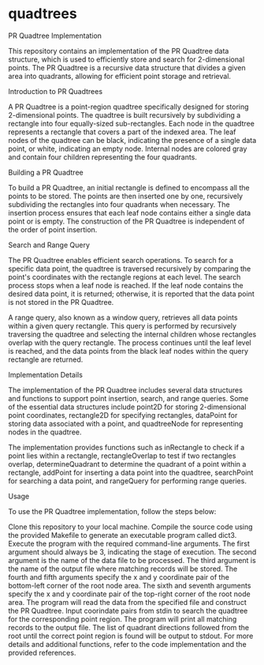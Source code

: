 # quadtrees

PR Quadtree Implementation

This repository contains an implementation of the PR Quadtree data structure, which is used to efficiently store and search for 2-dimensional points. The PR Quadtree is a recursive data structure that divides a given area into quadrants, allowing for efficient point storage and retrieval.

Introduction to PR Quadtrees

A PR Quadtree is a point-region quadtree specifically designed for storing 2-dimensional points. The quadtree is built recursively by subdividing a rectangle into four equally-sized sub-rectangles. Each node in the quadtree represents a rectangle that covers a part of the indexed area. The leaf nodes of the quadtree can be black, indicating the presence of a single data point, or white, indicating an empty node. Internal nodes are colored gray and contain four children representing the four quadrants.

Building a PR Quadtree

To build a PR Quadtree, an initial rectangle is defined to encompass all the points to be stored. The points are then inserted one by one, recursively subdividing the rectangles into four quadrants when necessary. The insertion process ensures that each leaf node contains either a single data point or is empty. The construction of the PR Quadtree is independent of the order of point insertion.

Search and Range Query

The PR Quadtree enables efficient search operations. To search for a specific data point, the quadtree is traversed recursively by comparing the point's coordinates with the rectangle regions at each level. The search process stops when a leaf node is reached. If the leaf node contains the desired data point, it is returned; otherwise, it is reported that the data point is not stored in the PR Quadtree.

A range query, also known as a window query, retrieves all data points within a given query rectangle. This query is performed by recursively traversing the quadtree and selecting the internal children whose rectangles overlap with the query rectangle. The process continues until the leaf level is reached, and the data points from the black leaf nodes within the query rectangle are returned.

Implementation Details

The implementation of the PR Quadtree includes several data structures and functions to support point insertion, search, and range queries. Some of the essential data structures include point2D for storing 2-dimensional point coordinates, rectangle2D for specifying rectangles, dataPoint for storing data associated with a point, and quadtreeNode for representing nodes in the quadtree.

The implementation provides functions such as inRectangle to check if a point lies within a rectangle, rectangleOverlap to test if two rectangles overlap, determineQuadrant to determine the quadrant of a point within a rectangle, addPoint for inserting a data point into the quadtree, searchPoint for searching a data point, and rangeQuery for performing range queries.

Usage

To use the PR Quadtree implementation, follow the steps below:

Clone this repository to your local machine.
Compile the source code using the provided Makefile to generate an executable program called dict3.
Execute the program with the required command-line arguments.
The first argument should always be 3, indicating the stage of execution.
The second argument is the name of the data file to be processed.
The third argument is the name of the output file where matching records will be stored.
The fourth and fifth arguments specify the x and y coordinate pair of the bottom-left corner of the root node area.
The sixth and seventh arguments specify the x and y coordinate pair of the top-right corner of the root node area.
The program will read the data from the specified file and construct the PR Quadtree.
Input coorindate pairs from stdin to search the quadtree for the corresponding point region. The program will print all matching records to the output file.
The list of quadrant directions followed from the root until the correct point region is found will be output to stdout.
For more details and additional functions, refer to the code implementation and the provided references.
